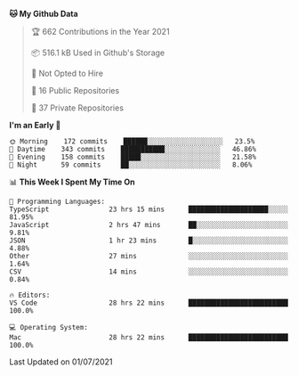 <!--START_SECTION:waka-->
**🐱 My Github Data** 

> 🏆 662 Contributions in the Year 2021
 > 
> 📦 516.1 kB Used in Github's Storage 
 > 
> 🚫 Not Opted to Hire
 > 
> 📜 16 Public Repositories 
 > 
> 🔑 37 Private Repositories  
 > 
**I'm an Early 🐤** 

```text
🌞 Morning    172 commits    ██████░░░░░░░░░░░░░░░░░░░   23.5% 
🌆 Daytime    343 commits    ███████████░░░░░░░░░░░░░░   46.86% 
🌃 Evening    158 commits    █████░░░░░░░░░░░░░░░░░░░░   21.58% 
🌙 Night      59 commits     ██░░░░░░░░░░░░░░░░░░░░░░░   8.06%

```


📊 **This Week I Spent My Time On** 

```text
💬 Programming Languages: 
TypeScript               23 hrs 15 mins      ████████████████████░░░░░   81.95% 
JavaScript               2 hrs 47 mins       ██░░░░░░░░░░░░░░░░░░░░░░░   9.81% 
JSON                     1 hr 23 mins        █░░░░░░░░░░░░░░░░░░░░░░░░   4.88% 
Other                    27 mins             ░░░░░░░░░░░░░░░░░░░░░░░░░   1.64% 
CSV                      14 mins             ░░░░░░░░░░░░░░░░░░░░░░░░░   0.84%

🔥 Editors: 
VS Code                  28 hrs 22 mins      █████████████████████████   100.0%

💻 Operating System: 
Mac                      28 hrs 22 mins      █████████████████████████   100.0%

```


 Last Updated on 01/07/2021
<!--END_SECTION:waka-->

